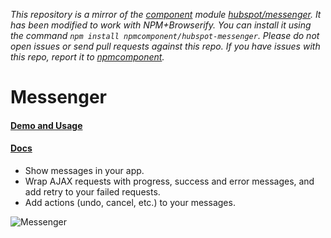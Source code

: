 *This repository is a mirror of the [component](http://component.io) module [hubspot/messenger](http://github.com/hubspot/messenger). It has been modified to work with NPM+Browserify. You can install it using the command `npm install npmcomponent/hubspot-messenger`. Please do not open issues or send pull requests against this repo. If you have issues with this repo, report it to [npmcomponent](https://github.com/airportyh/npmcomponent).*
# Messenger

#### [Demo and Usage](http://hubspot.github.com/messenger/docs/welcome)
#### [Docs](http://github.hubspot.com/messenger/)

- Show messages in your app.
- Wrap AJAX requests with progress, success and error messages, and add retry to your failed requests.
- Add actions (undo, cancel, etc.) to your messages.

![Messenger](https://raw.github.com/HubSpot/messenger/master/docs/images/messenger.gif)
